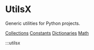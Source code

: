 # UtilsX

Generic utilities for Python projects.

[Collections](collections.md)
[Constants](constants.md)
[Dictionaries](dictionaries.md)
[Math](math.md)

:::utilsx
